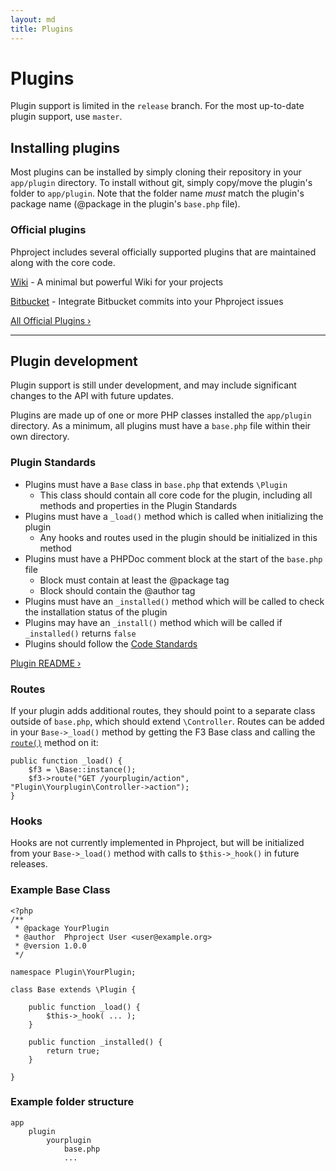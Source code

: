 ```yaml
---
layout: md
title: Plugins
---
```

<h1 class="page-header">Plugins</h1>

<p class="alert alert-info">Plugin support is limited in the <code>release</code> branch. For the most up-to-date plugin support, use <code>master</code>.</p>

## Installing plugins
Most plugins can be installed by simply cloning their repository in your `app/plugin` directory. To install without git, simply copy/move the plugin's folder to `app/plugin`. Note that the folder name *must* match the plugin's package name (@package in the plugin's `base.php` file).

### Official plugins

Phproject includes several officially supported plugins that are maintained along with the core code.

[Wiki](https://github.com/phproject-plugins/wiki) - A minimal but powerful Wiki for your projects

[Bitbucket](https://github.com/phproject-plugins/bitbucket) - Integrate Bitbucket commits into your Phproject issues

[All Official Plugins &rsaquo;](https://github.com/phproject-plugins)

---

## Plugin development

<p class="text-warning">Plugin support is still under development, and may include significant changes to the API with future updates.</p>

Plugins are made up of one or more PHP classes installed the `app/plugin` directory. As a minimum, all plugins must have a `base.php` file within their own directory.


### Plugin Standards

* Plugins must have a `Base` class in `base.php` that extends `\Plugin`
    * This class should contain all core code for the plugin, including all methods and properties in the Plugin Standards
* Plugins must have a `_load()` method which is called when initializing the plugin
    * Any hooks and routes used in the plugin should be initialized in this method
* Plugins must have a PHPDoc comment block at the start of the `base.php` file
    * Block must contain at least the @package tag
    * Block should contain the @author tag
* Plugins must have an `_installed()` method which will be called to check the installation status of the plugin
* Plugins may have an `_install()` method which will be called if `_installed()` returns `false`
* Plugins should follow the [Code Standards](/contribute.html)

[Plugin README &rsaquo;](https://github.com/Alanaktion/phproject/tree/master/app/plugin/README.md)

### Routes

If your plugin adds additional routes, they should point to a separate class outside of `base.php`, which should extend `\Controller`. Routes can be added in your `Base->_load()` method by getting the F3 Base class and calling the [`route()`](http://fatfreeframework.com/base#route) method on it:

    public function _load() {
        $f3 = \Base::instance();
        $f3->route("GET /yourplugin/action", "Plugin\Yourplugin\Controller->action");
    }


### Hooks

Hooks are not currently implemented in Phproject, but will be initialized from your `Base->_load()` method with calls to `$this->_hook()` in future releases.


### Example Base Class

    <?php
    /**
     * @package YourPlugin
     * @author  Phproject User <user@example.org>
     * @version 1.0.0
     */

    namespace Plugin\YourPlugin;

    class Base extends \Plugin {

        public function _load() {
            $this->_hook( ... );
        }

        public function _installed() {
            return true;
        }

    }


### Example folder structure

    app
        plugin
            yourplugin
                base.php
                ...
